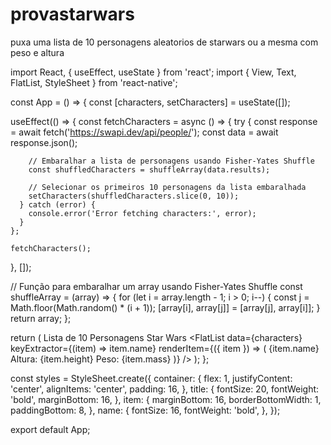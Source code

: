 # provastarwars
puxa uma lista de 10 personagens aleatorios de starwars
ou a mesma com peso e altura 



import React, { useEffect, useState } from 'react';
import { View, Text, FlatList, StyleSheet } from 'react-native';

const App = () => {
  const [characters, setCharacters] = useState([]);

  useEffect(() => {
    const fetchCharacters = async () => {
      try {
        const response = await fetch('https://swapi.dev/api/people/');
        const data = await response.json();
        
        // Embaralhar a lista de personagens usando Fisher-Yates Shuffle
        const shuffledCharacters = shuffleArray(data.results);
        
        // Selecionar os primeiros 10 personagens da lista embaralhada
        setCharacters(shuffledCharacters.slice(0, 10));
      } catch (error) {
        console.error('Error fetching characters:', error);
      }
    };

    fetchCharacters();
  }, []);

  // Função para embaralhar um array usando Fisher-Yates Shuffle
  const shuffleArray = (array) => {
    for (let i = array.length - 1; i > 0; i--) {
      const j = Math.floor(Math.random() * (i + 1));
      [array[i], array[j]] = [array[j], array[i]];
    }
    return array;
  };

  return (
    <View style={styles.container}>
      <Text style={styles.title}>Lista de 10 Personagens Star Wars</Text>
      <FlatList
        data={characters}
        keyExtractor={(item) => item.name}
        renderItem={({ item }) => (
          <View style={styles.item}>
            <Text style={styles.name}>{item.name}</Text>
            <Text>Altura: {item.height}</Text>
            <Text>Peso: {item.mass}</Text>
          </View>
        )}
      />
    </View>
  );
};

const styles = StyleSheet.create({
  container: {
    flex: 1,
    justifyContent: 'center',
    alignItems: 'center',
    padding: 16,
  },
  title: {
    fontSize: 20,
    fontWeight: 'bold',
    marginBottom: 16,
  },
  item: {
    marginBottom: 16,
    borderBottomWidth: 1,
    paddingBottom: 8,
  },
  name: {
    fontSize: 16,
    fontWeight: 'bold',
  },
});

export default App;
